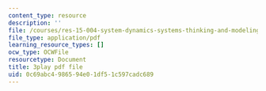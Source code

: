 ```yaml
---
content_type: resource
description: ''
file: /courses/res-15-004-system-dynamics-systems-thinking-and-modeling-for-a-complex-world-january-iap-2020/0c69abc4986594e01df51c597cadc689_o-Yp8A7BPE8.pdf
file_type: application/pdf
learning_resource_types: []
ocw_type: OCWFile
resourcetype: Document
title: 3play pdf file
uid: 0c69abc4-9865-94e0-1df5-1c597cadc689
---
```

